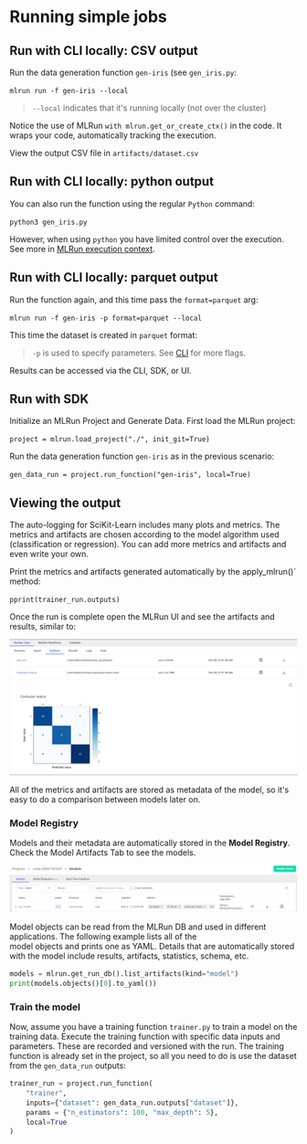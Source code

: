 # Running simple jobs

## Run with CLI locally: CSV output

Run the data generation function `gen-iris` (see `gen_iris.py`:

`mlrun run -f gen-iris --local`

> `--local` indicates that it's running locally (not over the cluster)

Notice the use of MLRun `with mlrun.get_or_create_ctx()` in the code.
It wraps your code, automatically tracking the execution.

View the output CSV file in `artifacts/dataset.csv`

## Run with CLI locally: python output

You can also run the function using the regular `Python` command:

`python3 gen_iris.py`

However, when using `python` you have limited control over the execution. See more in [MLRun execution context](../concepts/mlrun-execution-context).

## Run with CLI locally: parquet output

Run the function again, and this time pass the `format=parquet` arg:

`mlrun run -f gen-iris -p format=parquet --local`

This time the dataset is created in `parquet` format:

> `-p` is used to specify parameters. See [CLI](../cli) for more flags.

Results can be accessed via the CLI, SDK, or UI. 

## Run with SDK

Initialize an MLRun Project and Generate Data. First load the MLRun project:

`project = mlrun.load_project("./", init_git=True)`

Run the data generation function `gen-iris` as in the previous scenario:

`gen_data_run = project.run_function("gen-iris", local=True)`

## Viewing the output

The auto-logging for SciKit-Learn includes many plots and metrics. The metrics and artifacts are chosen according to the 
model algorithm used (classification or regression). You can add more metrics and artifacts and even write your 
own. <!-- To learn more about choosing metrics, artifacts and adding custom ones, we suggest reading more on MLRun's docs. -->

Print the metrics and artifacts generated automatically by the apply_mlrun()` method:

   `pprint(trainer_run.outputs)`

Once the run is complete open the MLRun UI and see the artifacts and results, similar to:

<img src="../_static/images/artifacts.png" alt="artifacts" width="800"/>

All of the metrics and artifacts are stored as metadata of the model, so it's easy to do a comparison 
between models later on.

### Model Registry

Models and their metadata are automatically stored in the **Model Registry**. Check the Model Artifacts Tab to see the models.

<img src="../_static/images/models.png" alt="models" width="800"/>

Model objects can be read from the MLRun DB and used in different applications. The following example lists all of the  
model objects and prints one as YAML. Details that are automatically stored with the model include results, artifacts, statistics, schema, etc.

```python
models = mlrun.get_run_db().list_artifacts(kind="model")
print(models.objects()[0].to_yaml())
```

### Train the model

Now, assume you have a training function `trainer.py` to train a model on the training data.
Execute the training function with specific data inputs and parameters. These are recorded and versioned with the run. 
The training function is already set in the project, so all you need to do is use the dataset from the `gen_data_run` outputs:

```python
trainer_run = project.run_function(
    "trainer", 
    inputs={"dataset": gen_data_run.outputs["dataset"]}, 
    params = {"n_estimators": 100, "max_depth": 5},
    local=True
)
```